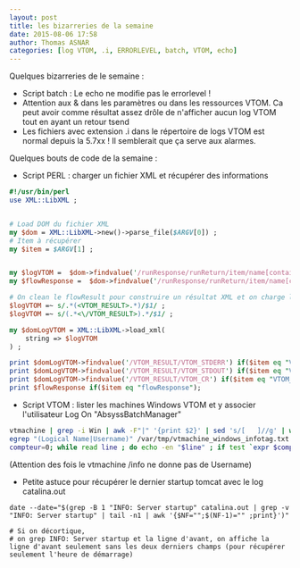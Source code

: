 ```yaml
---
layout: post
title: les bizarreries de la semaine 
date: 2015-08-06 17:58
author: Thomas ASNAR
categories: [log VTOM, .i, ERRORLEVEL, batch, VTOM, echo]
---
```

Quelques bizarreries de le semaine :

* Script batch : Le echo ne modifie pas le errorlevel ! 
* Attention aux & dans les paramètres ou dans les ressources VTOM. Ca peut avoir comme résultat assez drôle de n'afficher aucun log VTOM tout en ayant un retour tsend
* Les fichiers avec extension .i dans le répertoire de logs VTOM est normal depuis la 5.7xx ! Il semblerait que ça serve aux alarmes.


Quelques bouts de code de la semaine : 
* Script PERL : charger un fichier XML et récupérer des informations

```perl 
#!/usr/bin/perl
use XML::LibXML ;


# Load DOM du fichier XML
my $dom = XML::LibXML->new()->parse_file($ARGV[0]) ;
# Item à récupérer
my $item = $ARGV[1] ;


my $logVTOM =  $dom->findvalue('/runResponse/runReturn/item/name[contains(text(),\'flowResult\')]/../value') ;
my $flowResponse =  $dom->findvalue('/runResponse/runReturn/item/name[contains(text(),\'flowResponse\')]/../value') ;

# On clean le flowResult pour construire un résultat XML et on charge le DOM en mémoire
$logVTOM =~ s/.*(<VTOM_RESULT>.*)/$1/ ;
$logVTOM =~ s/(.*<\/VTOM_RESULT>).*/$1/ ;

my $domLogVTOM = XML::LibXML->load_xml(
	string => $logVTOM
) ;

print $domLogVTOM->findvalue('/VTOM_RESULT/VTOM_STDERR') if($item eq "VTOM_STDERR"); 
print $domLogVTOM->findvalue('/VTOM_RESULT/VTOM_STDOUT') if($item eq "VTOM_STDOUT"); 
print $domLogVTOM->findvalue('/VTOM_RESULT/VTOM_CR') if($item eq "VTOM_CR"); 
print $flowResponse if($item eq "flowResponse");
```

* Script VTOM : lister les machines Windows VTOM et y associer l'utilisateur Log On "AbsyssBatchManager"

```bash
vtmachine | grep -i Win | awk -F"|" '{print $2}' | sed 's/[   ]//g' | while read machine; do vtmachine -i $machine ; done > /var/tmp/vtmachine_windows_infotag.txt
egrep "(Logical Name|Username)" /var/tmp/vtmachine_windows_infotag.txt | awk -F"|" '{print $3}' | sed 's/[    ]//g' > /var/tmp/liste_machine_user_windows.txt
compteur=0; while read line ; do echo -en "$line" ; if test `expr $compteur % 2` -eq 1 ; then echo "" ; else echo -en ";" ; fi ; compteur=`expr $compteur + 1` ; done < /var/tmp/liste_machine_user_windows.txt
```

(Attention des fois le vtmachine /info ne donne pas de Username)



* Petite astuce pour récupérer le dernier startup tomcat avec le log catalina.out

```
date --date="$(grep -B 1 "INFO: Server startup" catalina.out | grep -v "INFO: Server startup" | tail -n1 | awk '{$NF="";$(NF-1)="" ;print}')"

# Si on décortique, 
# on grep INFO: Server startup et la ligne d'avant, on affiche la ligne d'avant seulement sans les deux derniers champs (pour récupérer seulement l'heure de démarrage)
```

